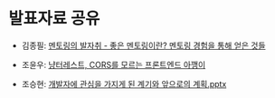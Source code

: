 ﻿# 발표자료 공유

- 김종필: [멘토링의 발자취 - 좋은 멘토링이란? 멘토링 경험을 통해 얻은 것들](https://www.notion.so/jongfeel/62a60d0846874bf69dd71a63ee578bc6)

- 조윤우: [냥터레스트, CORS를 모르는 프론트엔드 아깽이](https://yoonucho.github.io/1sthomecomingday/2019/12/05/cors-issue)  

- 조승현: [개발자에 관심을 가지게 된 계기와 앞으로의 계획.pptx](https://wjrmffldrhrl.github.io/)  